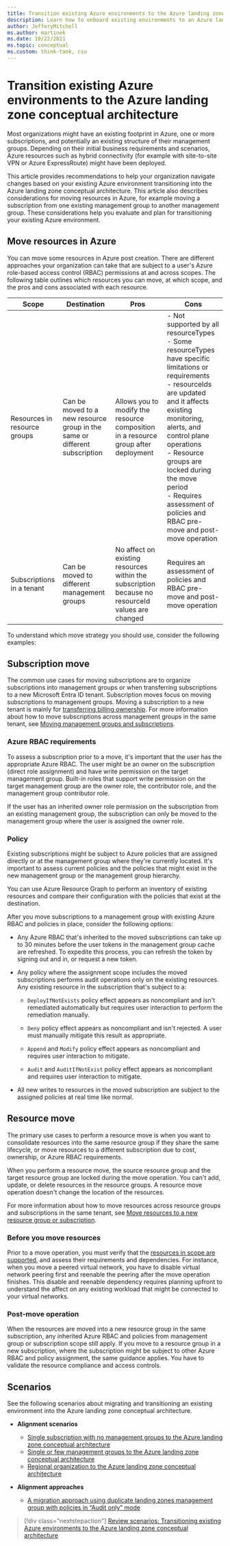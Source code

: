 ```yaml
---
title: Transition existing Azure environments to the Azure landing zone conceptual architecture
description: Learn how to onboard existing environments to an Azure landing zone conceptual architecture.
author: JefferyMitchell
ms.author: martinek
ms.date: 10/22/2021
ms.topic: conceptual
ms.custom: think-tank, csu
---
```


<!-- docutune:casing resourceType resourceTypes resourceId resourceIds -->

# Transition existing Azure environments to the Azure landing zone conceptual architecture

Most organizations might have an existing footprint in Azure, one or more subscriptions, and potentially an existing structure of their management groups. Depending on their initial business requirements and scenarios, Azure resources such as hybrid connectivity (for example with site-to-site VPN or Azure ExpressRoute) might have been deployed.

This article provides recommendations to help your organization navigate changes based on your existing Azure environment transitioning into the Azure landing zone conceptual architecture. This article also describes considerations for moving resources in Azure, for example moving a subscription from one existing management group to another management group. These considerations help you evaluate and plan for transitioning your existing Azure environment.

## Move resources in Azure

You can move some resources in Azure post creation. There are different approaches your organization can take that are subject to a user's Azure role-based access control (RBAC) permissions at and across scopes. The following table outlines which resources you can move, at which scope, and the pros and cons associated with each resource.

| Scope | Destination | Pros | Cons |
| ----- | ----------- | ---- | ---- |
| Resources in resource groups | Can be moved to a new resource group in the same or different subscription | Allows you to modify the resource composition in a resource group after deployment | - Not supported by all resourceTypes <br> - Some resourceTypes have specific limitations or requirements <br> - resourceIds are updated and it affects existing monitoring, alerts, and control plane operations <br> - Resource groups are locked during the move period <br> - Requires assessment of policies and RBAC pre-move and post-move operation |
| Subscriptions in a tenant | Can be moved to different management groups | No affect on existing resources within the subscription because no resourceId values are changed | Requires an assessment of policies and RBAC pre-move and post-move operation |

To understand which move strategy you should use, consider the following examples:

## Subscription move

The common use cases for moving subscriptions are to organize subscriptions into management groups or when transferring subscriptions to a new Microsoft Entra ID tenant. Subscription moves focus on moving subscriptions to management groups. Moving a subscription to a new tenant is mainly for [transferring billing ownership](/azure/cost-management-billing/manage/billing-subscription-transfer). For more information about how to move subscriptions across management groups in the same tenant, see [Moving management groups and subscriptions](/azure/governance/management-groups/manage#moving-management-groups-and-subscriptions).

### Azure RBAC requirements

To assess a subscription prior to a move, it's important that the user has the appropriate Azure RBAC. The user might be an owner on the subscription (direct role assignment) and have write permission on the target management group. Built-in roles that support write permission on the target management group are the owner role, the contributor role, and the management group contributor role.

If the user has an inherited owner role permission on the subscription from an existing management group, the subscription can only be moved to the management group where the user is assigned the owner role.

### Policy

Existing subscriptions might be subject to Azure policies that are assigned directly or at the management group where they're currently located. It's important to assess current policies and the policies that might exist in the new management group or the management group hierarchy.

You can use Azure Resource Graph to perform an inventory of existing resources and compare their configuration with the policies that exist at the destination.

After you move subscriptions to a management group with existing Azure RBAC and policies in place, consider the following options:

- Any Azure RBAC that's inherited to the moved subscriptions can take up to 30 minutes before the user tokens in the management group cache are refreshed. To expedite this process, you can refresh the token by signing out and in, or request a new token.
- Any policy where the assignment scope includes the moved subscriptions performs audit operations only on the existing resources. Any existing resource in the subscription that's subject to a:

  - `DeployIfNotExists` policy effect appears as noncompliant and isn't remediated automatically but requires user interaction to perform the remediation manually.
  
  - `Deny` policy effect appears as noncompliant and isn't rejected. A user must manually mitigate this result as appropriate.
  
  - `Append` and `Modify` policy effect appears as noncompliant and requires user interaction to mitigate.
  
  - `Audit` and `AuditIfNotExist` policy effect appears as noncompliant and requires user interaction to mitigate.
  
- All new writes to resources in the moved subscription are subject to the assigned policies at real time like normal.

## Resource move

The primary use cases to perform a resource move is when you want to consolidate resources into the same resource group if they share the same lifecycle, or move resources to a different subscription due to cost, ownership, or Azure RBAC requirements.

When you perform a resource move, the source resource group and the target resource group are locked during the move operation. You can't add, update, or delete resources in the resource groups. A resource move operation doesn't change the location of the resources.

For more information about how to move resources across resource groups and subscriptions in the same tenant, see [Move resources to a new resource group or subscription](/azure/azure-resource-manager/management/move-resource-group-and-subscription).

### Before you move resources

Prior to a move operation, you must verify that the [resources in scope are supported](/azure/azure-resource-manager/management/move-support-resources), and assess their requirements and dependencies. For instance, when you move a peered virtual network, you have to disable virtual network peering first and reenable the peering after the move operation finishes. This disable and reenable dependency requires planning upfront to understand the affect on any existing workload that might be connected to your virtual networks.

### Post-move operation

When the resources are moved into a new resource group in the same subscription, any inherited Azure RBAC and policies from management group or subscription scope still apply. If you move to a resource group in a new subscription, where the subscription might be subject to other Azure RBAC and policy assignment, the same guidance applies. You have to validate the resource compliance and access controls.

## Scenarios

See the following scenarios about migrating and transitioning an existing environment into the Azure landing zone conceptual architecture.

- **Alignment scenarios**
  - [Single subscription with no management groups to the Azure landing zone conceptual architecture](./../landing-zone/align-scenarios.md)
  - [Single or few management groups to the Azure landing zone conceptual architecture](./../landing-zone/align-scenarios-1.md)
  - [Regional organization to the Azure landing zone conceptual architecture](./../landing-zone/align-scenarios-2.md)

- **Alignment approaches**
  - [A migration approach using duplicate landing zones management group with policies in “Audit only” mode](./../landing-zone/align-approaches-1.md)

> [!div class="nextstepaction"]
> [Review scenarios: Transitioning existing Azure environments to the Azure landing zone conceptual architecture](./../landing-zone/align-scenarios.md)
